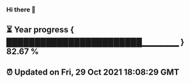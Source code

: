 ### Hi there 👋
⏳ Year progress { ████████████████████████▁▁▁▁▁▁ } 82.67 %
---
⏰ Updated on Fri, 29 Oct 2021 18:08:29 GMT
---
